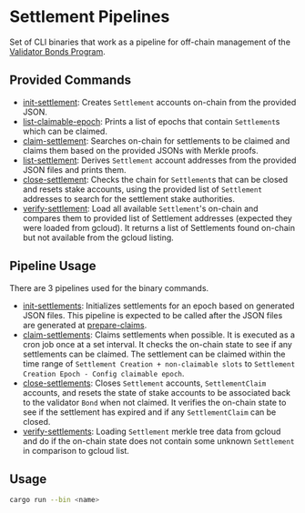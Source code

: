 # Settlement Pipelines

Set of CLI binaries that work as a pipeline for off-chain
management of the [Validator Bonds Program](../programs/validator-bonds/README.md).

## Provided Commands

* [init-settlement](./src/bin/init_settlement.rs): Creates `Settlement` accounts on-chain from the provided JSON.
* [list-claimable-epoch](./src/bin/list_claimable_epoch.rs): Prints a list of epochs that contain `Settlement`s which can be claimed.
* [claim-settlement](./src/bin/claim_settlement.rs): Searches on-chain for settlements to be claimed and claims them based on the provided JSONs with Merkle proofs.
* [list-settlement](./src/bin/list_settlement.rs): Derives `Settlement` account addresses from the provided JSON files and prints them.
* [close-settlement](./src/bin/close_settlement.rs): Checks the chain for `Settlement`s that can be closed and resets stake accounts,
  using the provided list of `Settlement` addresses to search for the settlement stake authorities.
* [verify-settlement](./src/bin/verify_settlement.rs): Load all available `Settlement`'s on-chain
  and compares them to provided list of Settlement addresses (expected they were loaded from gcloud).
  It returns a list of Settlements found on-chain but not available from the gcloud listing.

## Pipeline Usage

There are 3 pipelines used for the binary commands.

* [init-settlements](../.buildkite/init-settlements.yml): Initializes settlements for an epoch based on generated JSON files.
  This pipeline is expected to be called after the JSON files are generated at [prepare-claims](../.buildkite/prepare-claims.yml).
* [claim-settlements](../.buildkite/claim-settlements.yml): Claims settlements when possible.
  It is executed as a cron job once at a set interval. It checks the on-chain state to see if any settlements can be claimed.
  The settlement can be claimed within the time range of `Settlement Creation + non-claimable slots` to `Settlement Creation Epoch - Config claimable epoch`.
* [close-settlements](../.buildkite/close-settlements.yml): Closes `Settlement` accounts, `SettlementClaim` accounts,
  and resets the state of stake accounts to be associated back to the validator `Bond` when not claimed.
  It verifies the on-chain state to see if the settlement has expired and if any `SettlementClaim` can be closed.
* [verify-settlements](../.buildkite/verify-settlements.yml): Loading `Settlement` merkle tree data
  from gcloud and do if the on-chain state does not contain some unknown `Settlement` in comparison
  to gcloud list.


## Usage

```bash
cargo run --bin <name>
```
